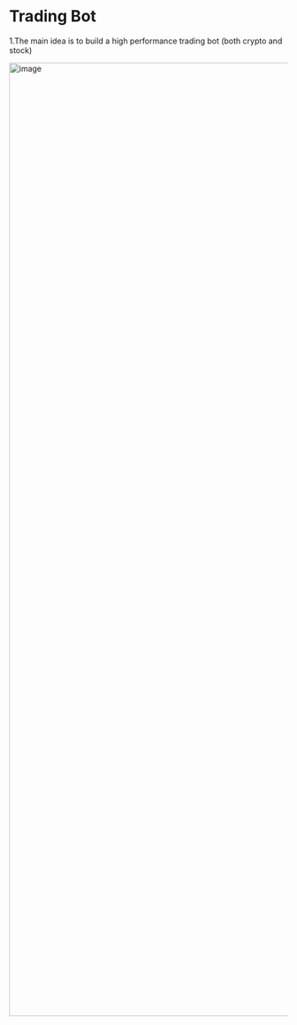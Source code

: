 
# Trading Bot
1.The main idea is to build a high performance trading bot (both crypto and stock)

<img width="2813" height="1722" alt="image" src="https://github.com/user-attachments/assets/1c05c0ef-9dce-4ad5-9865-1a340efc1bac" />



